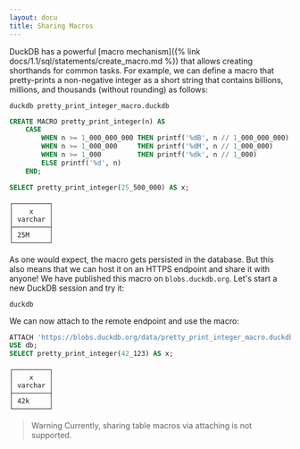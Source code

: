 ```yaml
---
layout: docu
title: Sharing Macros
---
```


DuckDB has a powerful [macro mechanism]({% link docs/1.1/sql/statements/create_macro.md %}) that allows creating shorthands for common tasks. For example, we can define a macro that pretty-prints a non-negative integer as a short string that contains billions, millions, and thousands (without rounding) as follows:

```batch
duckdb pretty_print_integer_macro.duckdb
```

```sql
CREATE MACRO pretty_print_integer(n) AS
    CASE
        WHEN n >= 1_000_000_000 THEN printf('%dB', n // 1_000_000_000)
        WHEN n >= 1_000_000     THEN printf('%dM', n // 1_000_000)
        WHEN n >= 1_000         THEN printf('%dk', n // 1_000)
        ELSE printf('%d', n)
    END;

SELECT pretty_print_integer(25_500_000) AS x;
```

```text
┌─────────┐
│    x    │
│ varchar │
├─────────┤
│ 25M     │
└─────────┘
```

As one would expect, the macro gets persisted in the database.
But this also means that we can host it on an HTTPS endpoint and share it with anyone!
We have published this macro on `blobs.duckdb.org`. Let's start a new DuckDB session and try it:

```batch
duckdb
```

We can now attach to the remote endpoint and use the macro:

```sql
ATTACH 'https://blobs.duckdb.org/data/pretty_print_integer_macro.duckdb' AS db;
USE db;
SELECT pretty_print_integer(42_123) AS x;
```

```text
┌─────────┐
│    x    │
│ varchar │
├─────────┤
│ 42k     │
└─────────┘
```

> Warning Currently, sharing table macros via attaching is not supported.